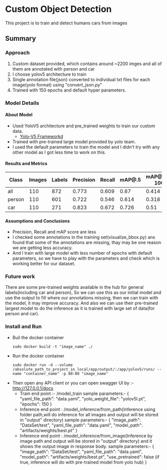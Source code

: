 # Custom Object Detection

This project is to train and detect humans cars from images

## Summary

### Approach

1. Custom dataset provided, which contains around ~2200 imges and all of them are annotated with person and car
2. I choose yolov5 architecture to train
3. Single annotation file(json) converted to individual txt files for each image(yolo format) using "convert_json.py"
4. Trained with 150 epochs and default hyper parameters.

### Model Details

#### About Model

* Used YoloV5 architecture and pre_trained weights to train our custom data.
  -  [Yolo-V5 Frameworkd](https://github.com/ultralytics/yolov5)
* Trained with pre-trained large model provided by yolo team.
* I used the default parameters to train the model and I didn't try with any other model as I got less time to work on this.

#### Results and Metrics

| Class | Images  | Labels  |Precision  | Recall  | mAP@.5  |mAP@.5:.95: 100%|
| ------| --------| --------|-----------| --------| --------|----------------|
|  all  |  110    |   872   |   0.773   | 0.609   |  0.67   |     0.414      |
| person|  110    |   601   |   0.722   | 0.546   |  0.614  |     0.318      |
| car   |  110    |   271   |   0.823   | 0.672   |  0.726  |     0.51       |

#### Assumptions and Conclusions

* Precision, Recall and mAP score are less
* I checked some annotations in the training set(visualize_bbox.py) ans found that some of the annotations are missing, thay may be one reason we are getting less accuracy.
* And I train with large model with less number of epochs with default parameters, so we have to play with the parameters and check which is working better for our dataset.

### Future work

There are some pre-trained weights available in the hub for general labels(including car and person), So we can use this as our initial model and use the output to fill where our annotations missing, then we can train with the model, it may improve accuracy.
And also we can use their pre-trained largest model to do the inference as it is trained with large set of data(for person and car).

### Install and Run

- Buil the docker container
    ```
    sudo docker build -t "image_name" ./
    ```
- Run the docker container
    ```
    sudo docker run -d --volume /absolute_path_to_project_in_local/app/output/:/app/yolov5/runs/ --name "container_name" -p 80:80 "image_name"
    ```
- Then open any API client or you can open swagger UI by :- http://127.0.0.1/docs
    - Train end point :- /model_train
        sample parameters:-
            {
                "yaml_file_path": "data.yaml",
                "yolo_weight_file": "yolov5l.pt",
                "epochs": 150
            }
    - Inference end point : /model_inference/from_path(Inference using folder path,will do inference for all images and output will be stored in "output" directory)
        sample parameters:-
            {
                "image_path": "DataSet/test",
                "yaml_file_path": "data.yaml",
                "model_path": "artifacts/weights/best.pt"
            }
    - Inference end point : /model_inference/from_image(Inference by image path and output will be stored in "output" directory) and it shows the output image in response body.
        sample parameters:-
            {
                "image_path": "DataSet/test",
                "yaml_file_path": "data.yaml",
                "model_path": "artifacts/weights/best.pt",
                "use_pretrained": false (if true, inference will do with pre-trained model from yolo hub)
            }
